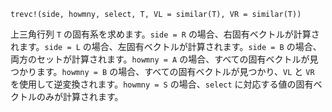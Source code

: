 ```
trevc!(side, howmny, select, T, VL = similar(T), VR = similar(T))
```

上三角行列 `T` の固有系を求めます。`side = R` の場合、右固有ベクトルが計算されます。`side = L` の場合、左固有ベクトルが計算されます。`side = B` の場合、両方のセットが計算されます。`howmny = A` の場合、すべての固有ベクトルが見つかります。`howmny = B` の場合、すべての固有ベクトルが見つかり、`VL` と `VR` を使用して逆変換されます。`howmny = S` の場合、`select` に対応する値の固有ベクトルのみが計算されます。
